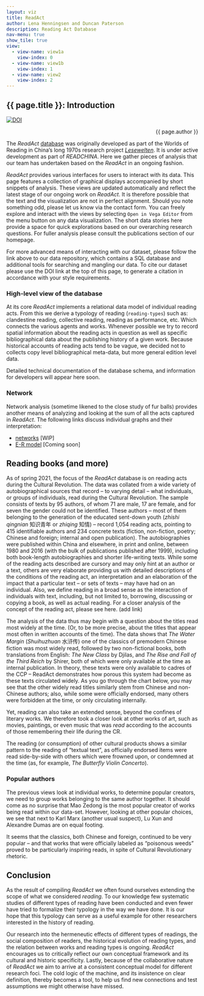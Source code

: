 ```yaml
---
layout: viz
title: ReadAct
author: Lena Henningsen and Duncan Paterson 
description: Reading Act Database
nav-menu: true
show_tile: true
view:
  - view-name: view1a
    view-index: 0
  - view-name: view1b
    view-index: 1
  - view-name: view2
    view-index: 2
---
```


## {{ page.title }}: Introduction
[![DOI](https://zenodo.org/badge/96089230.svg)](https://zenodo.org/badge/latestdoi/96089230)
<p style="text-align: right;">{{ page.author }}</p>

The *ReadAct* [database](https://github.com/readchina/ReadAct) was originally developed as part of the Worlds of Reading in China’s long 1970s research project [*Lesewelten*](http://www.sinologie.uni-freiburg.de/forschung/projecthenningsen). It is under active development as part of *READCHINA*. Here we gather pieces of analysis that our team has undertaken based on the *ReadAct* in an ongoing fashion.

*ReadAct* provides various interfaces for users to interact with its data. This page features a collection of graphical displays accompanied by short snippets of analysis. These views are updated automatically and reflect the latest stage of our ongoing work on *ReadAct*. It is therefore possible that the text and the visualization are not in perfect alignment. Should you note something odd, please let us know via the contact form. You can freely explore and interact with the views by selecting `Open in Vega Editor` from the menu button on any data visualization. The short data stories here provide a space for quick explorations based on our overarching research questions. For fuller analysis please consult the publications section of our homepage.

For more advanced means of interacting with our dataset, please follow the link above to our data repository, which contains a SQL database and additional tools for searching and mangling our data. To cite our dataset please use the DOI link at the top of this page, to generate a citation in accordance with your style requirements.

### High-level view of the database
At its core *ReadAct* implements a relational data model of individual reading acts. From this we derive a typology of reading (`reading-types`) such as: clandestine reading, collective reading, reading as performance, etc. Which connects the various agents and works. Whenever possible we try to record spatial information about the reading acts in question as well as specific bibliographical data about the publishing history of a given work. Because historical accounts of reading acts tend to be vague, we decided not to collects copy level bibliographical meta-data, but more general edition level data.  

Detailed technical documentation of the database schema, and information for developers will appear here soon.

### Network
Network analysis (sometime likened to the close study of fur balls) provides another means of analyzing and looking at the sum of all the acts captured in *ReadAct*. The following links discuss individual graphs and their interpretation:
-   [networks](./reading-acts.html) \[WIP\]
-   [E-R model](./db-schema.html) \[Coming soon\]

## Reading books (and more)
As of spring 2021, the focus of the *ReadAct* database is on reading acts during the Cultural Revolution. The data was collated from a wide variety of autobiographical sources that record – to varying detail – what individuals, or groups of individuals, read during the Cultural Revolution. The sample consists of texts by 95 authors, of whom 71 are male, 17 are female, and for seven the gender could not be identified. These authors – most of them belonging to the generation of the educated sent-down youth (*zhishi qingnian* 知识青年 or *zhiqing* 知情) – record 1,054 reading acts, pointing to 415 identifiable authors and 234 concrete texts (fiction, non-fiction, poetry; Chinese and foreign; internal and open publication). The autobiographies were published within China and elsewhere, in print and online, between 1980 and 2016 (with the bulk of publications published after 1999), including both book-length autobiographies and shorter life-writing texts. While some of the reading acts described are cursory and may only hint at an author or a text, others are very elaborate providing us with detailed descriptions of the conditions of the reading act, an interpretation and an elaboration of the impact that a particular text – or sets of texts – may have had on an individual. Also, we define reading in a broad sense as the interaction of individuals with text, including, but not limited to, borrowing, discussing or copying a book, as well as actual reading. For a closer analysis of the concept of the reading act, please see here. (add link)

The analysis of the data thus may begin with a question about the titles read most widely at the time. (Or, to be more precise, about the titles that appear most often in written accounts of the time). The data shows that *The Water Margin* (*Shuihuzhuan* 水浒传) one of the classics of premodern Chinese fiction was most widely read, followed by two non-fictional books, both translations from English: *The New Class* by Djilas, and *The Rise and Fall of the Third Reich* by Shirer, both of which were only available at the time as internal publication. In theory, these texts were only available to cadres of the CCP – ReadAct demonstrates how porous this system had become as these texts circulated widely. As you go through the chart below, you may see that the other widely read titles similarly stem from Chinese and non-Chinese authors; also, while some were officially endorsed, many others were forbidden at the time, or only circulating internally.



<div id="view1a" class="viz"> </div>

Yet, reading can also take an extended sense, beyond the confines of literary works. We therefore took a closer look at other works of art, such as movies, paintings, or even music that was *read* according to the accounts of those remembering their life during the CR.

<div id="view1b" class="viz"> </div>

The reading (or consumption) of other cultural products shows a similar pattern to the reading of “textual text”, as officially endorsed items were read side-by-side with others which were frowned upon, or condemned at the time (as, for example, *The Butterfly Violin Concerto*).
### Popular authors
The previous views look at individual works, to determine popular creators, we need to group works belonging to the same author together. It should come as no surprise that Mao Zedong is the most popular creator of works being read within our data-set. However, looking at other popular choices, we see that next to Karl Marx (another usual suspect), Lu Xun and Alexandre Dumas are on equal footing.

<div id="view2" class="viz"> </div>

It seems that the classics, both Chinese and foreign, continued to be very popular – and that works that were officially labeled as “poisonous weeds” proved to be particularly inspiring reads, in spite of Cultural Revolutionary rhetoric.
## Conclusion
As the result of compiling *ReadAct* we often found ourselves extending the scope of what we considered *reading*. To our knowledge few systematic studies of different types of reading have been conducted and even fewer have tried to formalize their typology in the way we have done. It is our hope that this typology can serve as a useful example for other researchers interested in the history of reading.

Our research into the hermeneutic effects of different types of readings, the social composition of readers, the historical evolution of reading types, and the relation between works and reading types is ongoing. *ReadAct* encourages us to critically reflect our own conceptual framework and its cultural and historic specificity. Lastly, because of the collaborative nature of *ReadAct* we aim to arrive at a consistent conceptual model for different research foci. The cold logic of the machine, and its insistence on clear definition, thereby becomes a tool, to help us find new connections and test assumptions we might otherwise have missed. 
